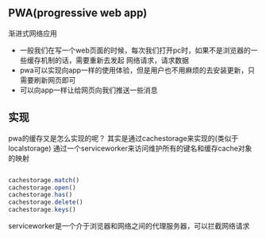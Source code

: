## PWA(progressive web app)
渐进式网络应用
+ 一般我们在写一个web页面的时候，每次我们打开pc时，如果不是浏览器的一些缓存机制的话，需要重新去发起
网络请求，请求数据
+ pwa可以实现向app一样的使用体验，但是用户也不用麻烦的去安装更新，只需要刷新网页即可
+ 可以向app一样让给网页向我们推送一些消息
## 实现
pwa的缓存又是怎么实现的呢？
其实是通过cachestorage来实现的(类似于localstorage)
通过一个serviceworker来访问维护所有的键名和缓存cache对象的映射
```js

cachestorage.match()
cachestorage.open()
cachestorage.has()
cachestorage.delete()
cachestorage.keys()

```
serviceworker是一个介于浏览器和网络之间的代理服务器，可以拦截网络请求
